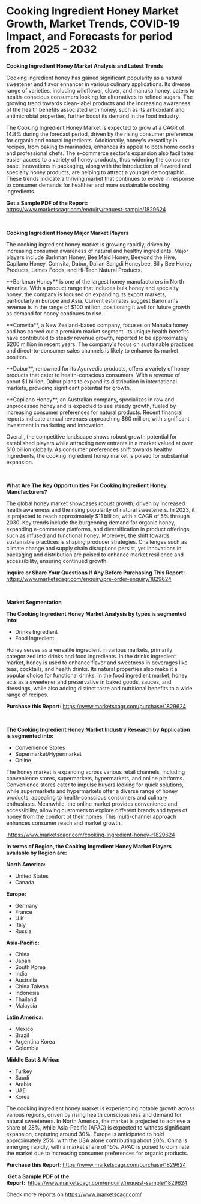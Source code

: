 <p><h1>Cooking Ingredient Honey Market Growth, Market Trends, COVID-19 Impact, and Forecasts for period from 2025 - 2032</h1></p><p><strong>Cooking Ingredient Honey Market Analysis and Latest Trends</strong></p>
<p><p>Cooking ingredient honey has gained significant popularity as a natural sweetener and flavor enhancer in various culinary applications. Its diverse range of varieties, including wildflower, clover, and manuka honey, caters to health-conscious consumers looking for alternatives to refined sugars. The growing trend towards clean-label products and the increasing awareness of the health benefits associated with honey, such as its antioxidant and antimicrobial properties, further boost its demand in the food industry.</p><p>The Cooking Ingredient Honey Market is expected to grow at a CAGR of 14.8% during the forecast period, driven by the rising consumer preference for organic and natural ingredients. Additionally, honey's versatility in recipes, from baking to marinades, enhances its appeal to both home cooks and professional chefs. The e-commerce sector's expansion also facilitates easier access to a variety of honey products, thus widening the consumer base. Innovations in packaging, along with the introduction of flavored and specialty honey products, are helping to attract a younger demographic. These trends indicate a thriving market that continues to evolve in response to consumer demands for healthier and more sustainable cooking ingredients.</p></p>
<p><strong>Get a Sample PDF of the Report:&nbsp;</strong> <a href="https://www.marketscagr.com/enquiry/request-sample/1829624?utm_campaign=2236&utm_medium=2&utm_source=Github&utm_content=ia&utm_term=15022025&utm_id=cooking-ingredient-honey">https://www.marketscagr.com/enquiry/request-sample/1829624</a></p>
<p>&nbsp;</p>
<p><strong>Cooking Ingredient Honey Major Market Players</strong></p>
<p><p>The cooking ingredient honey market is growing rapidly, driven by increasing consumer awareness of natural and healthy ingredients. Major players include Barkman Honey, Bee Maid Honey, Beeyond the Hive, Capilano Honey, Comvita, Dabur, Dalian Sangdi Honeybee, Billy Bee Honey Products, Lamex Foods, and Hi-Tech Natural Products.</p><p>**Barkman Honey** is one of the largest honey manufacturers in North America. With a product range that includes bulk honey and specialty honey, the company is focused on expanding its export markets, particularly in Europe and Asia. Current estimates suggest Barkman's revenue is in the range of $100 million, positioning it well for future growth as demand for honey continues to rise.</p><p>**Comvita**, a New Zealand-based company, focuses on Manuka honey and has carved out a premium market segment. Its unique health benefits have contributed to steady revenue growth, reported to be approximately $200 million in recent years. The company's focus on sustainable practices and direct-to-consumer sales channels is likely to enhance its market position.</p><p>**Dabur**, renowned for its Ayurvedic products, offers a variety of honey products that cater to health-conscious consumers. With a revenue of about $1 billion, Dabur plans to expand its distribution in international markets, providing significant potential for growth.</p><p>**Capilano Honey**, an Australian company, specializes in raw and unprocessed honey and is expected to see steady growth, fueled by increasing consumer preferences for natural products. Recent financial reports indicate annual revenues approaching $60 million, with significant investment in marketing and innovation.</p><p>Overall, the competitive landscape shows robust growth potential for established players while attracting new entrants in a market valued at over $10 billion globally. As consumer preferences shift towards healthy ingredients, the cooking ingredient honey market is poised for substantial expansion.</p></p>
<p>&nbsp;</p>
<p><strong>What Are The Key Opportunities For Cooking Ingredient Honey Manufacturers?</strong></p>
<p><p>The global honey market showcases robust growth, driven by increased health awareness and the rising popularity of natural sweeteners. In 2023, it is projected to reach approximately $11 billion, with a CAGR of 5% through 2030. Key trends include the burgeoning demand for organic honey, expanding e-commerce platforms, and diversification in product offerings such as infused and functional honey. Moreover, the shift towards sustainable practices is shaping producer strategies. Challenges such as climate change and supply chain disruptions persist, yet innovations in packaging and distribution are poised to enhance market resilience and accessibility, ensuring continued growth.</p></p>
<p><strong>Inquire or Share Your Questions If Any Before Purchasing This Report:</strong> <a href="https://www.marketscagr.com/enquiry/pre-order-enquiry/1829624?utm_campaign=2236&utm_medium=2&utm_source=Github&utm_content=ia&utm_term=15022025&utm_id=cooking-ingredient-honey">https://www.marketscagr.com/enquiry/pre-order-enquiry/1829624</a></p>
<p>&nbsp;</p>
<p><strong>Market Segmentation</strong></p>
<p><strong>The Cooking Ingredient Honey Market Analysis by types is segmented into:</strong></p>
<p><ul><li>Drinks Ingredient</li><li>Food Ingredient</li></ul></p>
<p><p>Honey serves as a versatile ingredient in various markets, primarily categorized into drinks and food ingredients. In the drinks ingredient market, honey is used to enhance flavor and sweetness in beverages like teas, cocktails, and health drinks. Its natural properties also make it a popular choice for functional drinks. In the food ingredient market, honey acts as a sweetener and preservative in baked goods, sauces, and dressings, while also adding distinct taste and nutritional benefits to a wide range of recipes.</p></p>
<p><strong>Purchase this Report:&nbsp;</strong><a href="https://www.marketscagr.com/purchase/1829624?utm_campaign=2236&utm_medium=2&utm_source=Github&utm_content=ia&utm_term=15022025&utm_id=cooking-ingredient-honey">https://www.marketscagr.com/purchase/1829624</a></p>
<p>&nbsp;</p>
<p><strong>The Cooking Ingredient Honey Market Industry Research by Application is segmented into:</strong></p>
<p><ul><li>Convenience Stores</li><li>Supermarket/Hypermarket</li><li>Online</li></ul></p>
<p><p>The honey market is expanding across various retail channels, including convenience stores, supermarkets, hypermarkets, and online platforms. Convenience stores cater to impulse buyers looking for quick solutions, while supermarkets and hypermarkets offer a diverse range of honey products, appealing to health-conscious consumers and culinary enthusiasts. Meanwhile, the online market provides convenience and accessibility, allowing customers to explore different brands and types of honey from the comfort of their homes. This multi-channel approach enhances consumer reach and market growth.</p></p>
<p><a href="https://www.marketscagr.com/cooking-ingredient-honey-r1829624?utm_campaign=2236&utm_medium=2&utm_source=Github&utm_content=ia&utm_term=15022025&utm_id=cooking-ingredient-honey">&nbsp;https://www.marketscagr.com/cooking-ingredient-honey-r1829624</a></p>
<p><strong>In terms of Region, the Cooking Ingredient Honey Market Players available by Region are:</strong></p>
<p>
    <p> <strong> North America: </strong>
        <ul>
            <li>United States</li>
            <li>Canada</li>
        </ul>
        </p> 
    <p> <strong> Europe: </strong>
        <ul>
            <li>Germany</li>
            <li>France</li>
            <li>U.K.</li>
            <li>Italy</li>
            <li>Russia</li>
        </ul>
        </p> 
    <p> <strong> Asia-Pacific: </strong>
        <ul>
            <li>China</li>
            <li>Japan</li>
            <li>South Korea</li>
            <li>India</li>
            <li>Australia</li>
            <li>China Taiwan</li>
            <li>Indonesia</li>
            <li>Thailand</li>
            <li>Malaysia</li>
        </ul>
        </p> 
    <p> <strong> Latin America: </strong>
        <ul>
            <li>Mexico</li>
            <li>Brazil</li>
            <li>Argentina Korea</li>
            <li>Colombia</li>
        </ul>
        </p> 
    <p> <strong> Middle East & Africa: </strong>
        <ul>
            <li>Turkey</li>
            <li>Saudi</li>
            <li>Arabia</li>
            <li>UAE</li>
            <li>Korea</li>
        </ul>
    </p>
    </p>
<p><p>The cooking ingredient honey market is experiencing notable growth across various regions, driven by rising health consciousness and demand for natural sweeteners. In North America, the market is projected to achieve a share of 28%, while Asia-Pacific (APAC) is expected to witness significant expansion, capturing around 30%. Europe is anticipated to hold approximately 25%, with the USA alone contributing about 20%. China is emerging rapidly, with a market share of 15%. APAC is poised to dominate the market due to increasing consumer preferences for organic products.</p></p>
<p><strong>Purchase this Report: </strong><a href="https://www.marketscagr.com/purchase/1829624?utm_campaign=2236&utm_medium=2&utm_source=Github&utm_content=ia&utm_term=15022025&utm_id=cooking-ingredient-honey">https://www.marketscagr.com/purchase/1829624</a></p>
<p>&nbsp;<strong>Get a Sample PDF of the Report:&nbsp;&nbsp;</strong><a href="https://www.marketscagr.com/enquiry/request-sample/1829624?utm_campaign=2236&utm_medium=2&utm_source=Github&utm_content=ia&utm_term=15022025&utm_id=cooking-ingredient-honey">https://www.marketscagr.com/enquiry/request-sample/1829624</a></p>
<p><strong></strong></p>
<p>Check more reports on <a href="https://www.marketscagr.com/?utm_campaign=2236&utm_medium=2&utm_source=Github&utm_content=ia&utm_term=15022025&utm_id=cooking-ingredient-honey">https://www.marketscagr.com/</a></p>